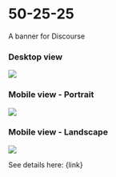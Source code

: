 # 50-25-25
A banner for Discourse

### Desktop view
<img src="https://i.imgur.com/fm7j7vn.png">

### Mobile view - Portrait
<img src="https://i.imgur.com/N6i7Y5y.gif">

### Mobile view - Landscape
<img src="https://i.imgur.com/ntixpTR.gif">


See details here: {link}
